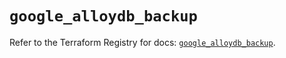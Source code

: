 # `google_alloydb_backup`

Refer to the Terraform Registry for docs: [`google_alloydb_backup`](https://registry.terraform.io/providers/hashicorp/google-beta/5.15.0/docs/resources/google_alloydb_backup).
